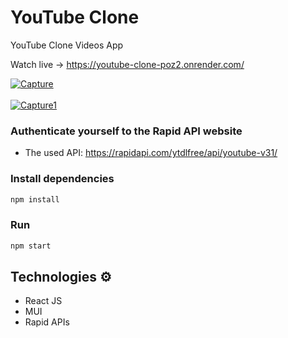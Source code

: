 # YouTube Clone
 
YouTube Clone Videos App 

Watch live -> https://youtube-clone-poz2.onrender.com/

<a href="https://ibb.co/Tm3Ghfz"><img src="https://i.ibb.co/4PrLNqB/Capture.jpg" alt="Capture" border="0"></a>
<br/> <br/>
<a href="https://ibb.co/7QWF7k9"><img src="https://i.ibb.co/jzMF7Jp/Capture1.jpg" alt="Capture1" border="0"></a>

### Authenticate yourself to the Rapid API website  
 
* The used API: https://rapidapi.com/ytdlfree/api/youtube-v31/  
   
### Install dependencies
  
```bash  
npm install 
```  

### Run

```bash
npm start 
``` 
## Technologies ⚙️

- React JS
- MUI
- Rapid APIs

